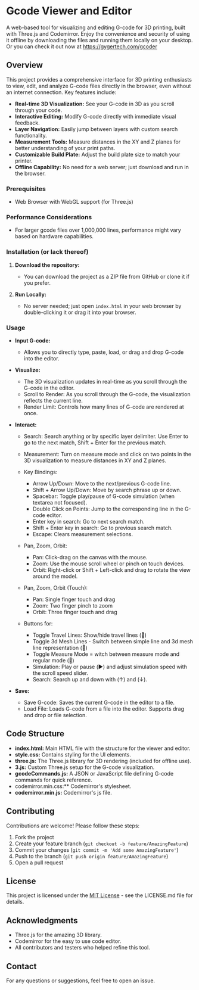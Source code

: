 # Gcode Viewer and Editor

A web-based tool for visualizing and editing G-code for 3D printing, built with Three.js and Codemirror. Enjoy the convenience and security of using it offline by downloading the files and running them locally on your desktop. Or you can check it out now at https://gygertech.com/gcoder

## Overview

This project provides a comprehensive interface for 3D printing enthusiasts to view, edit, and analyze G-code files directly in the browser, even without an internet connection. Key features include:

  - **Real-time 3D Visualization:** See your G-code in 3D as you scroll through your code.
  - **Interactive Editing:** Modify G-code directly with immediate visual feedback.
  - **Layer Navigation:** Easily jump between layers with custom search functionality.
  - **Measurement Tools:** Measure distances in the XY and Z planes for better understanding of your print paths.
  - **Customizable Build Plate:** Adjust the build plate size to match your printer.
  - **Offline Capability:** No need for a web server; just download and run in the browser.


### Prerequisites

  - Web Browser with WebGL support (for Three.js)

### Performance Considerations

 - For larger gcode files over 1,000,000 lines, performance might vary based on hardware capabilities.

### Installation (or lack thereof)

1. **Download the repository:**
    - You can download the project as a ZIP file from GitHub or clone it if you prefer.
     
2. **Run Locally:**
    - No server needed; just open `index.html` in your web browser by double-clicking it or drag it into your browser.

### Usage

- **Input G-code:** 
  - Allows you to directly type, paste, load, or drag and drop G-code into the editor.

- **Visualize:** 
  - The 3D visualization updates in real-time as you scroll through the G-code in the editor.
  - Scroll to Render: As you scroll through the G-code, the visualization reflects the current line.
  - Render Limit: Controls how many lines of G-code are rendered at once.

- **Interact:** 
  - Search: Search anything or by specific layer delimiter. Use Enter to go to the next match, Shift + Enter for the previous match.
  - Measurement: Turn on measure mode and click on two points in the 3D visualization to measure distances in XY and Z planes.
  
   - Key Bindings:
      - Arrow Up/Down: Move to the next/previous G-code line.
      - Shift + Arrow Up/Down: Move by search phrase up or down.
      - Spacebar: Toggle play/pause of G-code simulation (when textarea not focused).
      - Double Click on Points: Jump to the corresponding line in the G-code editor.
      - Enter key in search: Go to next search match.
      - Shift + Enter key in search: Go to previous search match.
      - Escape: Clears measurement selections.
  
  - Pan, Zoom, Orbit:
      - Pan: Click-drag on the canvas with the mouse.
      - Zoom: Use the mouse scroll wheel or pinch on touch devices.
      - Orbit: Right-click or Shift + Left-click and drag to rotate the view around the model.
        
  - Pan, Zoom, Orbit (Touch):        
      - Pan: Single finger touch and drag
      - Zoom: Two finger pinch to zoom
      - Orbit: Three finger touch and drag

  - Buttons for:
      - Toggle Travel Lines: Show/hide travel lines (🔹) 
      - Toggle 3d Mesh Lines - Switch between simple line and 3d mesh line representation (🔳)
      - Toggle Measure Mode = witch between measure mode and regular mode (📏)
      - Simulation: Play or pause (▶️) and adjust simulation speed with the scroll speed slider.
      - Search: Search up and down with (↑) and (↓).

- **Save:** 
    - Save G-code: Saves the current G-code in the editor to a file.
    - Load File: Loads G-code from a file into the editor. Supports drag and drop or file selection.

## Code Structure
  - **index.html:** Main HTML file with the structure for the viewer and editor.
  - **style.css:** Contains styling for the UI elements.
  - **three.js:** The Three.js library for 3D rendering (included for offline use).
  - **3.js:** Custom Three.js setup for the G-code visualization.
  - **gcodeCommands.js:** A JSON or JavaScript file defining G-code commands for quick reference.
  - codemirror.min.css:** Codemirror's stylesheet.
  - **codemirror.min.js:** Codemirror's js file.

## Contributing

Contributions are welcome! Please follow these steps:

1. Fork the project
2. Create your feature branch (`git checkout -b feature/AmazingFeature`)
3. Commit your changes (`git commit -m 'Add some AmazingFeature'`)
4. Push to the branch (`git push origin feature/AmazingFeature`)
5. Open a pull request

## License

This project is licensed under the [MIT License](LICENSE.md) - see the LICENSE.md file for details.

## Acknowledgments

- Three.js for the amazing 3D library.
- Codemirror for the easy to use code editor.
- All contributors and testers who helped refine this tool.

## Contact

For any questions or suggestions, feel free to open an issue.
